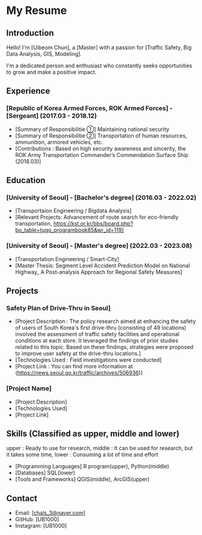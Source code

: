 # My Resume

## Introduction
Hello! I'm [Uibeom Chun], a [Master] with a passion for [Traffic Safety, Big Data Analysis, GIS, Modeling]. 

I'm a dedicated person and enthusiast who constantly seeks opportunities to grow and make a positive impact.

## Experience

### [Republic of Korea Armed Forces, ROK Armed Forces] - [Sergeant] (2017.03 - 2018.12)
- [Summary of Responsibilitie ①] 
  Maintaining national security
- [Summary of Responsibilitie ②]
  Transportation of human resources, ammunition, armored vehicles, etc. 
- [Contributions : Based on high security awareness and sincerity, the ROK Army Transportation Commander’s Commendation Surface Ship (2018.03)]

## Education

### [University of Seoul] - [Bachelor's degree] (2016.03 - 2022.02)
- [Transportaion Engineering / Bigdata Analysis]
- [Relevant Projects: Advancement of route search for eco-friendly transportation, https://kst.or.kr/bbs/board.php?bo_table=tugo_programbook85&wr_id=119]

### [University of Seoul] - [Master's degree] (2022.03 - 2023.08)
- [Transportation Engineering / Smart-City]
- [Master Thesis: Segment Level Accident Prediction Model on National Highway_ A Post-analysis Approach for Regional Safety Measures]

## Projects

### Safety Plan of Drive-Thru in Seoul]
- [Project Description : The policy research aimed at enhancing the safety of users of South Korea's first drive-thru (consisting of 49 locations) involved the assessment of traffic safety facilities and operational conditions at each store. It leveraged the findings of prior studies related to this topic. Based on these findings, strategies were proposed to improve user safety at the drive-thru locations.]
- [Technologies Used : Field investigations were conducted]
- [Project Link : You can find more information at (https://news.seoul.go.kr/traffic/archives/506936)]

### [Project Name]
- [Project Description]
- [Technologies Used]
- [Project Link]

## Skills (Classified as upper, middle and lower)
upper : Ready to use for research, middle : It can be used for research, but it takes some time, lower : Consuming a lot of time and effort
- [Programming Languages] R program(upper), Python(middle)
- [Databases] SQL(lower)
- [Tools and Frameworks] QGIS(middle), ArcGIS(upper)

## Contact
- Email: [chals_3@naver.com]
- GitHub: [UB1000]
- Instagram: [UB1000]
